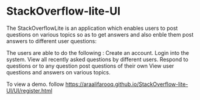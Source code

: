 # StackOverflow-lite-UI
The StackOverflowLite is an application which enables users to post questions on various topics so as to get answers and also enble them post answers to different user questions:

The users are able to do the following :
Create an account. 
Login into the system.
View all recently asked questions by different users.
Respond to questions or to any question 
post questions of their own
View user questions and answers on various topics. 

To view a demo. follow https://araalifarooq.github.io/StackOverflow-lite-UI/UI/register.html